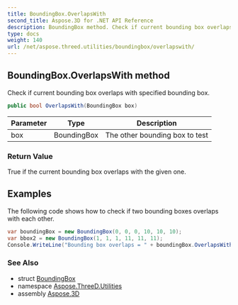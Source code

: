 ```yaml
---
title: BoundingBox.OverlapsWith
second_title: Aspose.3D for .NET API Reference
description: BoundingBox method. Check if current bounding box overlaps with specified bounding box
type: docs
weight: 140
url: /net/aspose.threed.utilities/boundingbox/overlapswith/
---
```

## BoundingBox.OverlapsWith method

Check if current bounding box overlaps with specified bounding box.

```csharp
public bool OverlapsWith(BoundingBox box)
```

| Parameter | Type | Description |
| --- | --- | --- |
| box | BoundingBox | The other bounding box to test |

### Return Value

True if the current bounding box overlaps with the given one.

## Examples

The following code shows how to check if two bounding boxes overlaps with each other.

```csharp
var boundingBox = new BoundingBox(0, 0, 0, 10, 10, 10);
var bbox2 = new BoundingBox(1, 1, 1, 11, 11, 11);
Console.WriteLine("Bounding box overlaps = " + boundingBox.OverlapsWith(bbox2));
```

### See Also

* struct [BoundingBox](../)
* namespace [Aspose.ThreeD.Utilities](../../boundingbox/)
* assembly [Aspose.3D](../../../)


